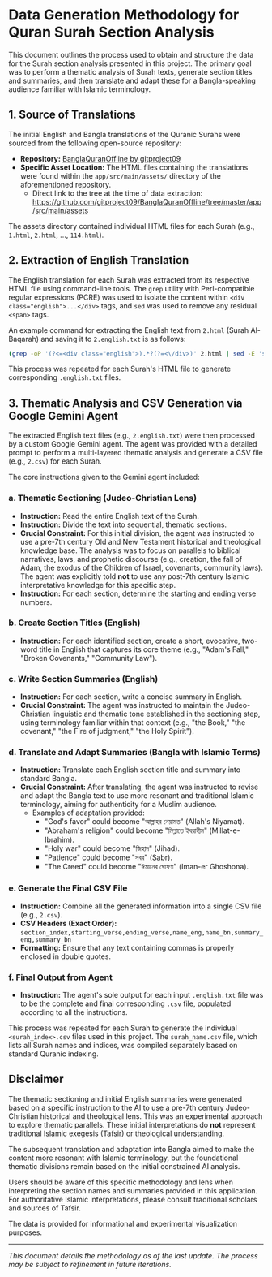 # Data Generation Methodology for Quran Surah Section Analysis

This document outlines the process used to obtain and structure the data for the Surah section analysis presented in this project. The primary goal was to perform a thematic analysis of Surah texts, generate section titles and summaries, and then translate and adapt these for a Bangla-speaking audience familiar with Islamic terminology.

## 1. Source of Translations

The initial English and Bangla translations of the Quranic Surahs were sourced from the following open-source repository:

*   **Repository:** [BanglaQuranOffline by gitproject09](https://github.com/gitproject09/BanglaQuranOffline)
*   **Specific Asset Location:** The HTML files containing the translations were found within the `app/src/main/assets/` directory of the aforementioned repository.
    *   Direct link to the tree at the time of data extraction: https://github.com/gitproject09/BanglaQuranOffline/tree/master/app/src/main/assets

The assets directory contained individual HTML files for each Surah (e.g., `1.html`, `2.html`, ..., `114.html`).

## 2. Extraction of English Translation

The English translation for each Surah was extracted from its respective HTML file using command-line tools. The `grep` utility with Perl-compatible regular expressions (PCRE) was used to isolate the content within `<div class="english">...</div>` tags, and `sed` was used to remove any residual `<span>` tags.

An example command for extracting the English text from `2.html` (Surah Al-Baqarah) and saving it to `2.english.txt` is as follows:

```bash
(grep -oP '(?<=<div class="english">).*?(?=<\/div>)' 2.html | sed -E 's/<\/?span>//g') > 2.english.txt
```

This process was repeated for each Surah's HTML file to generate corresponding `.english.txt` files.

## 3. Thematic Analysis and CSV Generation via Google Gemini Agent

The extracted English text files (e.g., `2.english.txt`) were then processed by a custom Google Gemini agent. The agent was provided with a detailed prompt to perform a multi-layered thematic analysis and generate a CSV file (e.g., `2.csv`) for each Surah.

The core instructions given to the Gemini agent included:

### a. Thematic Sectioning (Judeo-Christian Lens)
*   **Instruction:** Read the entire English text of the Surah.
*   **Instruction:** Divide the text into sequential, thematic sections.
*   **Crucial Constraint:** For this initial division, the agent was instructed to use a pre-7th century Old and New Testament historical and theological knowledge base. The analysis was to focus on parallels to biblical narratives, laws, and prophetic discourse (e.g., creation, the fall of Adam, the exodus of the Children of Israel, covenants, community laws). The agent was explicitly told **not** to use any post-7th century Islamic interpretative knowledge for this specific step.
*   **Instruction:** For each section, determine the starting and ending verse numbers.

### b. Create Section Titles (English)
*   **Instruction:** For each identified section, create a short, evocative, two-word title in English that captures its core theme (e.g., "Adam's Fall," "Broken Covenants," "Community Law").

### c. Write Section Summaries (English)
*   **Instruction:** For each section, write a concise summary in English.
*   **Crucial Constraint:** The agent was instructed to maintain the Judeo-Christian linguistic and thematic tone established in the sectioning step, using terminology familiar within that context (e.g., "the Book," "the covenant," "the Fire of judgment," "the Holy Spirit").

### d. Translate and Adapt Summaries (Bangla with Islamic Terms)
*   **Instruction:** Translate each English section title and summary into standard Bangla.
*   **Crucial Constraint:** After translating, the agent was instructed to revise and adapt the Bangla text to use more resonant and traditional Islamic terminology, aiming for authenticity for a Muslim audience.
    *   Examples of adaptation provided:
        *   "God's favor" could become "আল্লাহর নেয়ামত" (Allah's Niyamat).
        *   "Abraham's religion" could become "মিল্লাতে ইবরাহীম" (Millat-e-Ibrahim).
        *   "Holy war" could become "জিহাদ" (Jihad).
        *   "Patience" could become "সবর" (Sabr).
        *   "The Creed" could become "ঈমানের ঘোষণা" (Iman-er Ghoshona).

### e. Generate the Final CSV File
*   **Instruction:** Combine all the generated information into a single CSV file (e.g., `2.csv`).
*   **CSV Headers (Exact Order):** `section_index,starting_verse,ending_verse,name_eng,name_bn,summary_eng,summary_bn`
*   **Formatting:** Ensure that any text containing commas is properly enclosed in double quotes.

### f. Final Output from Agent
*   **Instruction:** The agent's sole output for each input `.english.txt` file was to be the complete and final corresponding `.csv` file, populated according to all the instructions.

This process was repeated for each Surah to generate the individual `<surah_index>.csv` files used in this project. The `surah_name.csv` file, which lists all Surah names and indices, was compiled separately based on standard Quranic indexing.

## Disclaimer

The thematic sectioning and initial English summaries were generated based on a specific instruction to the AI to use a pre-7th century Judeo-Christian historical and theological lens. This was an experimental approach to explore thematic parallels. These initial interpretations do **not** represent traditional Islamic exegesis (Tafsir) or theological understanding.

The subsequent translation and adaptation into Bangla aimed to make the content more resonant with Islamic terminology, but the foundational thematic divisions remain based on the initial constrained AI analysis.

Users should be aware of this specific methodology and lens when interpreting the section names and summaries provided in this application. For authoritative Islamic interpretations, please consult traditional scholars and sources of Tafsir.

The data is provided for informational and experimental visualization purposes.

---

*This document details the methodology as of the last update. The process may be subject to refinement in future iterations.*